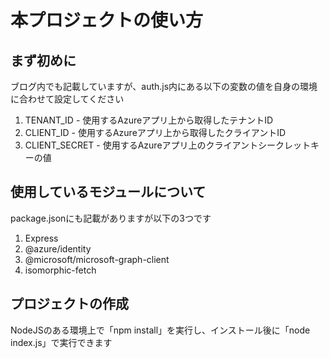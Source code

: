 ﻿# 本プロジェクトの使い方   
## まず初めに
ブログ内でも記載していますが、auth.js内にある以下の変数の値を自身の環境に合わせて設定してください
1. TENANT_ID      - 使用するAzureアプリ上から取得したテナントID
2. CLIENT_ID      - 使用するAzureアプリ上から取得したクライアントID
3. CLIENT_SECRET  - 使用するAzureアプリ上のクライアントシークレットキーの値

## 使用しているモジュールについて
package.jsonにも記載がありますが以下の3つです
1. Express
2. @azure/identity
3. @microsoft/microsoft-graph-client
4. isomorphic-fetch

## プロジェクトの作成
NodeJSのある環境上で「npm install」を実行し、インストール後に「node index.js」で実行できます